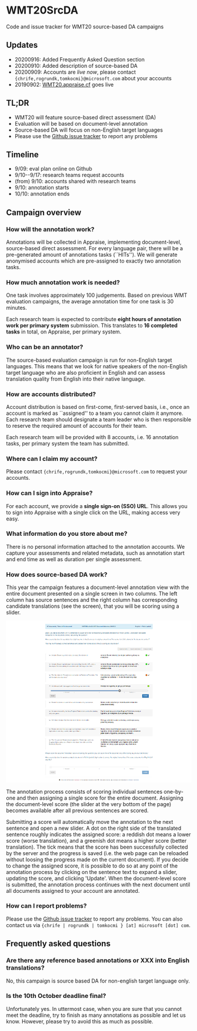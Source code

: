 # WMT20SrcDA

Code and issue tracker for WMT20 source-based DA campaigns

## Updates

- 20200916: Added Frequently Asked Question section
- 20200910: Added description of source-based DA
- 20200909: Accounts are *live now*, please contact `{chrife,rogrundk,tomkocmi}@microsoft.com` about your accounts
- 20190902: [WMT20.appraise.cf](http://wmt20.appraise.cf) goes live

## TL;DR

- WMT20 will feature source-based direct assessment (DA)
- Evaluation will be based on document-level annotation
- Source-based DA will focus on non-English target languages
- Please use the [Github issue tracker](https://github.com/AppraiseDev/WMT20SrcDA/issues) to report any problems

## Timeline

- 9/09: eval plan online on Github
- 9/10--9/17: research teams request accounts
- (from) 9/10: accounts shared with research teams
- 9/10: annotation starts
- 10/10: annotation ends

## Campaign overview

### How will the annotation work?

Annotations will be collected in Appraise, implementing document-level,
source-based direct assessment. For every language pair, there will be a
pre-generated amount of annotations tasks (``HITs''). We will generate
anonymised accounts which are pre-assigned to exactly two annotation tasks.

### How much annotation work is needed?

One task involves approximately 100 judgements. Based on previous WMT evaluation
campaigns, the average annotation time for one task is 30 minutes. 

Each research team is expected to contribute **eight hours of annotation work
per primary system** submission. This translates to **16 completed tasks**
in total, on Appraise, per primary system.

### Who can be an annotator?

The source-based evaluation campaign is run for non-English target languages.
This means that we look for native speakers of the non-English target language
who are also proficient in English and can assess translation quality from
English into their native language.

### How are accounts distributed?

Account distribution is based on first-come, first-served basis, i.e., once
an account is marked as ``assigned'' to a team you cannot claim it anymore.
Each research team should designate a team leader who is then responsible to
reserve the required amount of accounts for their team.

Each research team will be provided with 8 accounts, i.e. 16 annotation tasks,
per primary system the team has submitted.

### Where can I claim my account?

Please contact `{chrife,rogrundk,tomkocmi}@microsoft.com` to request your accounts.

### How can I sign into Appraise?

For each account, we provide a **single sign-on (SSO) URL**. This allows you
to sign into Appraise with a single click on the URL, making access very easy.

### What information do you store about me?

There is no personal information attached to the annotation accounts. We
capture your assessments and related metadata, such as annotation start and
end time as well as duration per single assessment.

### How does source-based DA work?

This year the campaign features a document-level annotation view with the
entire document presented on a single screen in two columns. The left column
has source sentences and the right column has corresponding candidate
translations (see the screen), that you will be scoring using a slider.

![Screenshot of WMT20](/images/screen_wmt20.png)

The annotation process consists of scoring individual sentences one-by-one and
then assigning a single score for the entire document. Assigning the
document-level score (the slider at the very bottom of the page) becomes
available after all previous sentences are scored.

Submitting a score will automatically move the annotation to the next sentence
and open a new slider. A dot on the right side of the translated sentence
roughly indicates the assigned score: a reddish dot means a lower score (worse
translation), and a greenish dot means a higher score (better translation). The
tick means that the score has been successfully collected by the server and the
progress is saved (i.e. the web page can be reloaded without loosing the
progress made on the current document). If you decide to change the assigned
score, it is possible to do so at any point of the annotation process by
clicking on the sentence text to expand a slider, updating the score, and
clicking 'Update'. When the document-level score is submitted, the annotation
process continues with the next document until all documents assigned to your
account are annotated.

### How can I report problems?

Please use the [Github issue tracker](https://github.com/AppraiseDev/WMT20SrcDA/issues)
to report any problems. You can also contact us via ``{chrife | rogrundk | tomkocmi } [at] microsoft [dot] com``.

## Frequently asked questions

### Are there any reference based annotations or XXX into English translations?

No, this campaign is source based DA for non-english target language only.

### Is the 10th October deadline final?

Unfortunately yes. In uttermost case, when you are sure that you cannot meet the deadline, try to finish as many annotations as possible and let us know. However, please try to avoid this as much as possible.

